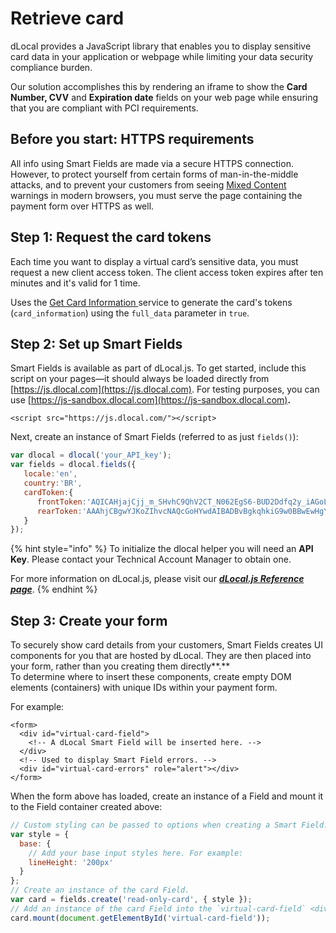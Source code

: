 # Retrieve card

dLocal provides a JavaScript library that enables you to display sensitive card data in your application or webpage while limiting your data security compliance burden.

Our solution accomplishes this by rendering an iframe to show the **Card Number, CVV** and **Expiration date** fields on  your web page while ensuring that you are compliant with PCI requirements.

## **Before you start: HTTPS requirements**

All info using Smart Fields are made via a secure HTTPS connection. However, to protect yourself from certain forms of man-in-the-middle attacks, and to prevent your customers from seeing [Mixed Content](https://developers.google.com/web/fundamentals/security/prevent-mixed-content/what-is-mixed-content) warnings in modern browsers, you must serve the page containing the payment form over HTTPS as well.

## **Step 1: Request the card tokens** 

Each time you want to display a virtual card’s sensitive data, you must request a new client access token. The client access token expires after ten minutes and it's valid for 1 time.

Uses the [Get Card Information ](get-card-information.md)service to generate the card's tokens \(`card_information`\)  using the `full_data` parameter in `true`.

## Step 2: Set up Smart Fields

Smart Fields is available as part of dLocal.js. To get started, include this script on your pages—it should always be loaded directly from [https://js.dlocal.com](https://js.dlocal.com). For testing purposes, you can use [https://js-sandbox.dlocal.com](https://js-sandbox.dlocal.com)**.**

```markup
<script src="https://js.dlocal.com/"></script>
```

Next, create an instance of Smart Fields \(referred to as just `fields()`\):

```javascript
var dlocal = dlocal('your_API_key');
var fields = dlocal.fields({
   locale:'en',
   country:'BR',
   cardToken:{
      frontToken:'AQICAHjajCjj_m_SHvhC9QhV2CT_N062EgS6-BUD2Ddfq2y_iAGoLHvoSHaQCwGSJOeFpyYwA',
      rearToken:'AAAhjCBgwYJKoZIhvcNAQcGoHYwdAIBADBvBgkqhkiG9w0BBwEwHgYJYIZIAWUDBAEuMBEEDI1qTNda'
   }
});
```

{% hint style="info" %}
To initialize the dlocal helper you will need an **API Key**. Please contact your Technical Account Manager to obtain one. 

For more information on dLocal.js, please visit our [_**dLocal.js Reference page**_](../../../products/smart-fields/dlocal.js-reference.md).
{% endhint %}

## Step 3: Create your form

To securely show card details from your customers, Smart Fields creates UI components for you that are hosted by dLocal. They are then placed into your form, rather than you creating them directly**.**  
To determine where to insert these components, create empty DOM elements \(containers\) with unique IDs within your payment form.

For example:

```markup
<form>
  <div id="virtual-card-field">
    <!-- A dLocal Smart Field will be inserted here. -->
  </div>
  <!-- Used to display Smart Field errors. -->
  <div id="virtual-card-errors" role="alert"></div>
</form>
```

When the form above has loaded, create an instance of a Field and mount it to the Field container created above:

```javascript
// Custom styling can be passed to options when creating a Smart Field.
var style = {
  base: {
    // Add your base input styles here. For example:
    lineHeight: '200px'
  }
};
// Create an instance of the card Field.
var card = fields.create('read-only-card', { style });
// Add an instance of the card Field into the `virtual-card-field` <div>.
card.mount(document.getElementById('virtual-card-field'));

```




